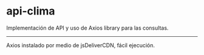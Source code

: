 # api-clima

Implementación de API y uso de Axios library para las consultas.

<hr>

Axios instalado por medio de jsDeliverCDN, fácil ejecución.
